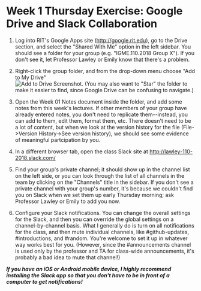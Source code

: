 # Week 1 Thursday Exercise: Google Drive and Slack Collaboration

1. Log into RIT's Google Apps site (http://google.rit.edu), go to the Drive section, and select the "Shared With Me" option in the left sidebar. You should see a folder for your group (e.g. "IGME.110.2018 Group X"). If you don't see it, let Professor Lawley or Emily know that there's a problem. 

2. Right-click the group folder, and from the drop-down menu choose "Add to My Drive" <br>![Add to Drive Screenshot](add2drive.png). (You may also want to "Star" the folder to make it easier to find, since Google Drive can be confusing to navigate.)

3. Open the Week 01 Notes document inside the folder, and add some notes from this week's lectures. If other members of your group have already entered notes, you don't need to replicate them--instead, you can add to them, edit them, format them, etc. There doesn't need to be a lot of content, but when we look at the version history for the file (File->Version History->See version history), we should see some evidence of meaningful partcipation by you. 

4. In a different browser tab, open the class Slack site at http://lawley-110-2018.slack.com/

5. Find your group's private channel; it should show up in the channel list on the left side, or you can look through the list of all channels in the team by clicking on the "Channels" title in the sidebar. If you don't see a private channel with your group's number, it's because we couldn't find you on Slack when we set them up early Thursday morning; ask Professor Lawley or Emily to add you now.

6. Configure your Slack notifications. You can change the overall settings for the Slack, and then you can override the global settings on a channel-by-channel basis. What I generally do is turn on all notifications for the class, and then mute individual channels, like #github-updates, #introductions, and #random. You're welcome to set it up in whatever way works best for you. (However, since the #announcements channel is used only by the professor and TA for class-wide announcements, it's probably a bad idea to mute that channel!)

***If you have an iOS or Android mobile device, I highly recommend installing the Slack app so that you don't have to be in front of a computer to get notifications!***